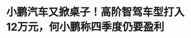 <!DOCTYPE html>
<html lang="zh-CN">

<head>
    
<title>小鹏汽车又掀桌子！高阶智驾车型打入12万元，何小鹏称四季度仍要盈利_腾讯新闻</title>
<meta name="keywords" content="小鹏汽车,何小鹏,小鹏,智能驾驶,辅助驾驶,mona">
<meta name="description" content="腾讯汽车《远光灯》特约作者｜林夏编辑｜杨布丁 在迟到274天上市后，小鹏MONA M03 Max版首次将高阶智能辅助驾驶打入12万元级市场。小鹏汽车董事长、CEO何小鹏称，小鹏MONA M03 Max是全球第一台在2万美元这个价格级别、拥有满血版高阶辅助驾驶能力的汽车，其智能辅助驾驶能力比肩行业50万级旗舰车型，将掀起一场技术革命和技...">
<meta name="author" content="腾讯网">
<meta name="copyright" content="Copyright 1998 - 2025 Tencent. All Rights Reserved">
<meta property="og:type" content="news" />

<meta property="og:title" content="小鹏汽车又掀桌子！高阶智驾车型打入12万元，何小鹏称四季度仍要盈利_腾讯新闻" />
<meta property="og:description" content="腾讯汽车《远光灯》特约作者｜林夏编辑｜杨布丁 在迟到274天上市后，小鹏MONA M03 Max版首次将高阶智能辅助驾驶打入12万元级市场。小鹏汽车董事长、CEO何小鹏称，小鹏MONA M03 Max是全球第一台在2万美元这个价格级别、拥有满血版高阶辅助驾驶能力的汽车，其智能辅助驾驶能力比肩行业50万级旗舰车型，将掀起一场技术革命和技..." />
<meta property="og:url" content="https://news.qq.com/rain/a/20250602A03EP400" />
<meta property="og:image" content="https://inews.gtimg.com/news_ls/OsI0Z-uFpqMwAUW9N0XvrJ6HBYWWRoW9WJObVQsJqsCSsAA_640330/0" />
<meta property="article:author" content="远光灯" />
<meta property="article:published_time" content="2025-06-02 11:21:29" />
<meta property="category" content="auto" />

<meta name="baidu-site-verification" content="jJeIJ5X7pP" />
    <meta charset="utf-8" />
<meta http-equiv="X-UA-Compatible" content="IE=Edge" />
<meta name="viewport" content="width=device-width, initial-scale=1, shrink-to-fit=no" />
<link rel="dns-prefetch" href="mat1.gtimg.com">
<link rel="dns-prefetch" href="i.news.qq.com">
<link rel="shortcut icon" href="https://mat1.gtimg.com/qqcdn/qqindex2021/favicon.ico">
<script nomodule="true" src="https://mat1.gtimg.com/qqcdn/qqindex2021/common-static/20240515201444/core3-37-1.min.js"></script>
<script>
  try {
    if (!window.IntersectionObserver) {
      var observerScript = document.createElement('script');
      observerScript.src = "https://mat1.gtimg.com/qqcdn/qqindex2021/common-static/20241024141058/intersection-observer-polyfill.js";
      document.head.appendChild(observerScript);
    }
  } catch (error) {}
</script>

<script>
  try {
    if (!Element.prototype.scrollTo) {
      var scrollScript = document.createElement('script');
      scrollScript.src = "https://mat1.gtimg.com/qqcdn/qqindex2021/common-static/20241025153001/scroll-behavior-polyfill.js";
      document.head.appendChild(scrollScript);
    }
  } catch (error) {}
</script>
<script>
  try {
    if ('scrollRestoration' in window.history) {
      window.history.scrollRestoration = 'manual';
    }
    window.isPcClient = Boolean(window.electron) && (
      window.navigator.userAgent.indexOf('pc-client') > 0 ||
      window.navigator.userAgent.indexOf('TencentNews') > 0
    );
  } catch {}
</script>
<script>
  try {
    if (window.isPcClient) {
      var bodyStyle = document.createElement('style');
      bodyStyle.innerText = 'body{ zoom: 0.95 }';
      document.head.appendChild(bodyStyle);
    }
  } catch {}
</script>
<script>
  window.DATA = {"url":"https://view.inews.qq.com/a/20250602A03EP400","article_id":"20250602A03EP400","article_type":"0","title":"小鹏汽车又掀桌子！高阶智驾车型打入12万元，何小鹏称四季度仍要盈利","desc":"腾讯汽车《远光灯》特约作者｜林夏编辑｜杨布丁 在迟到274天上市后，小鹏MONA M03 Max版首次将高阶智能辅助驾驶打入12万元级市场。小鹏汽车董事长、CEO何小鹏称，小鹏MONA M03 Max是全球第一台在2万美元这个价格级别、拥有满血版高阶辅助驾驶能力的汽车，其智能辅助驾驶能力比肩行业50万级旗舰车型，将掀起一场技术革命和技...","iNewsRecommendLevel":1,"abstract":"腾讯汽车《远光灯》特约作者｜林夏编辑｜杨布丁 在迟到274天上市后，小鹏MONA M03 Max版首次将高阶智能辅助驾驶打入12万元级市场。小鹏汽车董事长、CEO何小鹏称，小鹏MONA M03 Max是全球第一台在2万美元这个价格级别、拥有满血版高阶辅助驾驶能力的汽车，其智能辅助驾驶能力比肩行业50万级旗舰车型，将掀起一场技术革命和技...","catalog1":"auto","ad_channel_sign":"auto","introduction":"","media":"远光灯","media_id":"2606","pubtime":"2025-06-02 11:21:29","comment_id":"8416791968","political":0,"cmsId":"20250602A03EP400","cms_id":"20250602A03EP400","closeAllAd":0,"closeAllFavorite":false,"originContent":{"directory":{"ai_list":[{"desc":"小鹏MONA M03 Max版上市","link":"AIPOS_0"},{"desc":"小鹏汽车的技术革命","link":"AIPOS_1"},{"desc":"MONA M03 Max的市场表现","link":"AIPOS_2"},{"desc":"小鹏汽车的盈利挑战","link":"AIPOS_3"},{"desc":"小鹏汽车的未来规划","link":"AIPOS_4"}],"enable":1,"list":null},"key_points_show":["小鹏汽车推出MONA M03 Max版，将高阶智能辅助驾驶打入12万元级市场，售价分别为12.98万元和13.98万元。","何小鹏表示，MONA M03 Max是全球第一台在2万美元价格级别拥有满血版高阶辅助驾驶能力的汽车。","除此之外，MONA M03 Max版上市一小时大定12566台，其中Max版订单占比83%。","然而，低价策略对小鹏汽车的成本控制能力构成挑战，何小鹏表示今年四季度盈利目标未变。","何小鹏认为，智能驾驶是AI之一，不是全部，未来十年AI在汽车领域将迎来巨大变化。"],"text":"\u003cdiv class=\"rich_media_content\"\u003e\u003cp\u003e\u003cspan style=\"font-size: 18px\"\u003e\u003cstrong\u003e腾讯汽车《远光灯》特约作者｜林夏\u003c/strong\u003e\u003c/span\u003e\u003c/p\u003e\u003cp\u003e\u003cspan style=\"font-size: 18px\"\u003e\u003cstrong\u003e编辑｜杨布丁\u003c/strong\u003e\u003c/span\u003e\u003c/p\u003e\u003cp\u003e\u003cspan style=\"font-size: 18px\"\u003e\u003c!--AIPOS_0--\u003e在迟到274天上市后，\u003c!--SECURE_LINK_BEGIN_0--\u003e小鹏MONA M03\u003c!--SECURE_LINK_END_0--\u003e Max版首次将高阶智能辅助驾驶打入12万元级市场。\u003c/span\u003e\u003c/p\u003e\u003cp\u003e\u003cspan style=\"font-size: 18px\"\u003e\u003cstrong\u003e\u003c!--AIPOS_1--\u003e\u003c!--SECURE_LINK_BEGIN_1--\u003e小鹏汽车\u003c!--SECURE_LINK_END_1--\u003e董事长、CEO何小鹏称，小鹏MONA M03 Max是全球第一台在2万美元这个价格级别、拥有满血版高阶辅助驾驶能力的汽车，其智能辅助驾驶能力比肩行业50万级旗舰车型，将掀起一场技术革命和技术平权。\u003c/strong\u003e\u003c/span\u003e\u003c/p\u003e\u003cp\u003e\u003cspan style=\"font-size: 18px\"\u003eMONA M03 Max是同级唯一双Orin-X芯片车型，总算力升至508TOPS，这一算力水平是同级主流算力的4-6倍，新车提供502km 和600km 两个版本，售价分别为12.98万元和13.98万元。\u003c/span\u003e\u003c/p\u003e\u003cp style=\"margin-bottom: 6pt; margin-left: 0cm; margin-right: 0cm; margin-top: 6pt\" class=\"MsoNormal\"\u003e\u003cspan style=\"font-size: 18px\"\u003e\u003c!--IMG_0--\u003e\u003c/span\u003e\u003c/p\u003e\u003cp\u003e\u003cspan style=\"font-size: 18px\"\u003e这是小鹏旗下最“聪明”、最便宜的车型，它的到来对小鹏汽车有两层重要意义。一方面，小鹏汽车提前实现了\u003c!--SECURE_LINK_BEGIN_2--\u003e特斯拉\u003c!--SECURE_LINK_END_2--\u003e多年未能兑现的 “2万美元搭载FSD车型” 的目标，这将帮助小鹏重塑技术标杆地位；另一方面，MONA M03在上市九个月内累计销量超过12万辆，连续8个月稳居A级纯电轿车销量榜首，M03 Max有望能够进一步强化小鹏汽车在13-15万元核心价格带的竞争力。\u003c/span\u003e\u003c!--MID_AD_0--\u003e\u003c!--EOP_0--\u003e\u003c/p\u003e\u003c!--MID_ARTICLE_AD_0--\u003e\u003c!--PARAGRAPH_0--\u003e\u003cp\u003e\u003cspan style=\"font-size: 18px\"\u003e不过，MONA M03的畅销也引发外界担忧。在价格战与全行业利润承压背景下，作为聚焦多领域研发的 “AI科技公司”，\u003cstrong\u003e小鹏汽车要如何在高研发投入与低价格带之间实现盈利平衡？另外，主销车型集中在12万-15万区间，怎样突破价格天花板，实现品牌向上突围？\u003c/strong\u003e\u003c/span\u003e\u003c/p\u003e\u003cp style=\"margin-bottom: 6pt; margin-left: 0cm; margin-right: 0cm; margin-top: 6pt\" class=\"MsoNormal\"\u003e\u003c/p\u003e\u003cp\u003e\u003cspan style=\"font-size: 18px\"\u003e\u003cstrong\u003e“大改款、大降价”，\u003c!--SECURE_LINK_BEGIN_3--\u003e何小鹏\u003c!--SECURE_LINK_END_3--\u003e称四季度盈利目标不变\u003c/strong\u003e\u003c/span\u003e\u003c/p\u003e\u003cp style=\"margin-bottom: 6pt; margin-left: 0cm; margin-right: 0cm; margin-top: 6pt\" class=\"MsoNormal\"\u003e\u003c/p\u003e\u003cp\u003e\u003cspan style=\"font-size: 18px\"\u003e今年上半年，除了\u003c!--SECURE_LINK_BEGIN_4--\u003e小鹏X9\u003c!--SECURE_LINK_END_4--\u003e，小鹏汽车其他焕新车型基本都保持了\u003cstrong\u003e“大改款、大降价”\u003c/strong\u003e的入市策略。\u003c/span\u003e\u003c/p\u003e\u003cp\u003e\u003cspan style=\"font-size: 18px\"\u003e相比老款车型，3月上市的2025款\u003c!--SECURE_LINK_BEGIN_5--\u003e小鹏G9\u003c!--SECURE_LINK_END_5--\u003e价格下调幅度在1.5万-8.1万元左右，2025款\u003c!--SECURE_LINK_BEGIN_6--\u003e小鹏G6\u003c!--SECURE_LINK_END_6--\u003e价格下调幅度在2.3万-7.8万元左右，两款车型在智驾、三电方面大幅改进，何小鹏曾称“G6不是年度改款，而是全面换代”；2025款小鹏X9售价35.98万-41.98万元，与2024款保持一致，部分版本有所下调，但新车配置全面提升，整体来看用户能以相近价格获得更多产品价值。\u003c/span\u003e\u003c!--MID_AD_1--\u003e\u003c!--EOP_1--\u003e\u003c/p\u003e\u003c!--MID_ARTICLE_AD_1--\u003e\u003c!--PARAGRAPH_1--\u003e\u003cp\u003e\u003cspan style=\"font-size: 18px\"\u003e小鹏MONA M03 Max版上市价更是远超外界预期。新车预售价为15.58万元，上市起售价比预售价低2.6万元，而去年8月上市的M03基础款（非满血智驾版）售价为11.98万元起，如今叠加满血版高阶辅助智驾后，价格也仅提高1万元。\u003c/span\u003e\u003c/p\u003e\u003cp\u003e\u003cspan style=\"font-size: 18px\"\u003e过去，低价车型中高阶辅助智驾占比偏低，何小鹏认为MONA M03 Max将改写这一历史。\u003cstrong\u003e\u003c!--AIPOS_2--\u003e5月28日晚，MONA M03升级上市一小时大定12566台，超过去年上市同期，其中Max版订单占比83%。\u003c/strong\u003e何小鹏预测，Max版初期占比高，随后或小幅回落，但随着XNGP智驾系统从5.7迭代至6.0的更高版本，智能辅助能力提升将带动Max版占比再次攀升。\u003c/span\u003e\u003c!--MID_AD_2--\u003e\u003c!--EOP_2--\u003e\u003c/p\u003e\u003c!--MID_ARTICLE_AD_2--\u003e\u003c!--PARAGRAPH_2--\u003e\u003cp\u003e\u003cspan style=\"font-size: 18px\"\u003e\u003c!--AIPOS_3--\u003e低价策略直接考验的是企业成本控制能力，否则保证利润将成为一大挑战。不过在何小鹏眼里，\u003cstrong\u003eMONA不完全靠低价打市场，从整个产品谱系看，小鹏汽车在每个价位段都有相应产品布局，保证其盈利能力稳定提升，今年四季度盈利目标未变。\u003c/strong\u003e\u003c/span\u003e\u003c/p\u003e\u003cp\u003e\u003cspan style=\"font-size: 18px\"\u003e“四年前我们打赌，要把一个车做好，像MONA M03一个4.78米的车，又大、又漂亮、又安全且操控性很好，能把智驾做好、把价格做香、把利润做得不错。”何小鹏在5月28日MONA M03 Max上市发布会后表示，今天MONA实现这四大能力合一，取决于小鹏汽车过去十一年的自研积累，不仅在动力与整车领域，更在全域AI体系持续投入。\u003c/span\u003e\u003c!--MID_AD_3--\u003e\u003c!--EOP_3--\u003e\u003c/p\u003e\u003c!--MID_ARTICLE_AD_3--\u003e\u003c!--PARAGRAPH_3--\u003e\u003cp\u003e\u003cspan style=\"font-size: 18px\"\u003e从去年的MONA和P7+开始，小鹏汽车开始真正走出低谷。何小鹏在MONA M03 Max发布会后信心满满地称，在今年下半年到明年，小鹏汽车全域车型能力将提升，小鹏10万-50万的AI汽车很多能做到第一，部分进入前二、三，这些只是产品节奏问题。\u003c/span\u003e\u003c/p\u003e\u003cp\u003e\u003cspan style=\"font-size: 18px\"\u003e今年一季度，小鹏总收入为158.1亿元，同比增长141.5%，其中汽车销售收入为143.7亿元，同比增长159.2%，占总营收超9成。不过，一季度小鹏仍净亏损6.6亿元，同比收窄51.5%。\u003c/span\u003e\u003c/p\u003e\u003cp\u003e\u003cspan style=\"font-size: 18px\"\u003e\u003cstrong\u003e在何小鹏看来，相比短期数据，组织力、技术力、商业力和全球化能力等全域能力组合更重要。为达成四季度盈利目标，小鹏汽车正在全力扑新产品，同时加速体系改革。\u003c/strong\u003e\u003c/span\u003e\u003c/p\u003e\u003cp\u003e\u003cspan style=\"font-size: 18px\"\u003e\u003c!--AIPOS_4--\u003e何小鹏在财报会上透露，今年二季度公司将完成五款车型的年款升级或配置新增，三季度则会有两款全新重磅车型开启交付并逐步放量。同时，新车型将集中于更高价格带，具备更高毛利率，有望在下半年优化产品结构并改善盈利能力。\u003c/span\u003e\u003c/p\u003e\u003cp\u003e\u003cspan style=\"font-size: 18px\"\u003e据了解，小鹏汽车全新车型G7将于6月亮相，定位25万元级SUV市场；三季度将推出30万元级运动轿跑全新一代P7，四季度鲲鹏超级电动车型逐步实现量产。\u003c/span\u003e\u003c/p\u003e\u003cp\u003e\u003cspan style=\"font-size: 18px\"\u003e“小公司是先做减法，就赌最重要的一两条路。” 何小鹏在MONA M03 Max版上市当日表示，足够利润是保障研发和技术壁垒的基础，小鹏作为AI科技公司，今年研发（含\u003c!--SECURE_LINK_BEGIN_7--\u003e飞行汽车\u003c!--SECURE_LINK_END_7--\u003e）投入近100亿元，同时做到了毛利提升、亏损下降，这也表明小鹏的研发非常高效。\u003c/span\u003e\u003c/p\u003e\u003cp style=\"margin-bottom: 6pt; margin-left: 0cm; margin-right: 0cm; margin-top: 6pt\" class=\"MsoNormal\"\u003e\u003c/p\u003e\u003cp\u003e\u003cspan style=\"font-size: 18px\"\u003e\u003cstrong\u003e跳出智驾，小鹏汽车要讲一个更宏大的AI故事\u003c/strong\u003e\u003c/span\u003e\u003c/p\u003e\u003cp style=\"margin-bottom: 6pt; margin-left: 0cm; margin-right: 0cm; margin-top: 6pt\" class=\"MsoNormal\"\u003e\u003c/p\u003e\u003cp\u003e\u003cspan style=\"font-size: 18px\"\u003eMONA M03 Max版的高阶辅助驾驶能力被称为“满血版”，即该车拥有小鹏当前最高智驾能力，可以做到“无需记忆、不限路线、不限区域”，同时首次推出人机共驾模式。\u003c/span\u003e\u003c/p\u003e\u003cp\u003e\u003cspan style=\"font-size: 18px\"\u003e何小鹏认为，高阶智能驾驶不仅扩张到全域产品，还做到两万美元（车型）以内，说明高等辅助驾驶可以实现科技平权，这是一个历史性的时刻。\u003c/span\u003e\u003c/p\u003e\u003cp\u003e\u003cspan style=\"font-size: 18px\"\u003e不过，随着MONA M03 Max版高阶辅助驾驶能力与售价更高的G9、X9持平，小鹏汽车不同价位车型在智能驾驶能力上的梯度感将被打破，其原本依赖智驾配置形成的产品分层逻辑也将面临挑战。\u003c/span\u003e\u003c/p\u003e\u003cp\u003e\u003cspan style=\"font-size: 18px\"\u003e何小鹏从更终局的思维上回应了上述问题。\u003cstrong\u003e他认为，智能驾驶是AI之一，不是全部，今天AI对汽车的改变正从自动辅助驾驶等领域向更深刻的方向延伸，过去十年软件在汽车中的占比从百分之几提升至约20%，未来十年含AI的软件占比可能从10%-20%提升至 50%，使汽车硬件和软件+AI各占一半。\u003c/strong\u003e\u003c/span\u003e\u003c/p\u003e\u003cp style=\"margin-bottom: 6pt; margin-left: 0cm; margin-right: 0cm; margin-top: 6pt\" class=\"MsoNormal\"\u003e\u003cspan style=\"font-size: 18px\"\u003e自研芯片是小鹏汽车面向未来十年转型的关键。何小鹏称，小鹏自研芯片将逐步在不同车型上分节奏搭载，外界会看到一些全新的思考逻辑。\u003c/span\u003e\u003c/p\u003e\u003cp\u003e\u003cspan style=\"font-size: 18px\"\u003e“未来的时间里面小鹏有自有芯片，也会大量地采购我们合作伙伴的芯片，不同车型配置可能选择性搭载自有芯片。”\u003cstrong\u003e在软硬件匹配逻辑上，何小鹏进一步解释称，小鹏汽车认为相同硬件应匹配接近的软件能力（如单Orin与双Orin硬件相同的车型，无论价格高低，软件能力应接近），硬件不同则软件或AI性能功能随之差异，下一代车型将在软硬件配置上带来更多新变化。\u003c/strong\u003e\u003c/span\u003e\u003c!--MID_AD_4--\u003e\u003c!--EOP_4--\u003e\u003c/p\u003e\u003c!--MID_ARTICLE_AD_4--\u003e\u003c!--PARAGRAPH_4--\u003e\u003cp\u003e\u003cspan style=\"font-size: 18px\"\u003eAI和汽车深度结合后，汽车商业模式也会同步迭代。何小鹏认为，届时用户为不同的 AI 功能付费，就像今天用户为空悬、续航买单一样，而当前尚未达到这一指数级增长的临界点。\u003c/span\u003e\u003c/p\u003e\u003cp\u003e\u003cspan style=\"font-size: 18px\"\u003e基于上述逻辑，何小鹏更加坚定地表示，\u003cstrong\u003eMONA不会独立运营。\u003c/strong\u003e\u003c/span\u003e\u003c/p\u003e\u003cp\u003e\u003cspan style=\"font-size: 18px\"\u003e“最近汽车行里很多车企做内部品牌整合和内部软件平台拉齐，我觉得都是对的。”何小鹏表示，小鹏一直都只有一个品牌，MONA只是区分这个级别的一个系列，“硬件决定汽车的时候我觉得多品牌是需要的，但从过去软件定义汽车的十年到AI定义汽车的下一个十年，一定要做这样变化，未来我们肯定还会坚定继续向前”。\u003c/span\u003e\u003c/p\u003e\u003cp\u003e\u003cspan style=\"font-size: 18px\"\u003e何小鹏认为，过去十年智能汽车核心在于“软件定义汽车”，与软件、服务、商业等运营强相关，而近两年他在内部提出从软件转向AI。而AI是软件的进阶，传统软件靠人工总结有限规则，AI则通过模型从海量长尾数据中压缩共性实现“涌现”，仅需人工处理少数下限规则。\u003c/span\u003e\u003c/p\u003e\u003cp\u003e\u003cspan style=\"font-size: 18px\"\u003e“未来十年甚至数十年，AI将以非线性、指数级速度重新定义汽车。”何小鹏预判，今年底至后年，AI在汽车领域迎来巨大变化，需提前投入布局以避免落后于技术爆发期，小鹏正在加速转型，并取得了一点点成绩。\u003c/span\u003e\u003c/p\u003e\u003cp\u003e\u003cspan style=\"font-size: 18px\"\u003e谈及眼前的价格战，何小鹏认为这些只是“开胃菜”，现在不应卷价格，应该卷科技，还要走向全球市场。\u003c/span\u003e\u003c/p\u003e\u003cp\u003e\u003cspan style=\"font-size: 18px\"\u003e在一季度财报会上，何小鹏称，AI+汽车、人形机器人与汽车产业深度的融合以及海外市场，将成为小鹏汽车的三条增长曲线。\u003c/span\u003e\u003c/p\u003e\u003cp\u003e\u003cspan style=\"font-size: 18px\"\u003e\u003cstrong\u003e小鹏汽车正试图用AI重塑各细分市场车型和竞争逻辑，未来几年内，何小鹏需向市场证明，从低价市场积累的用户规模，不仅能有效带动更高价车型销量，同时也能将销量转化为公司AI护城河。\u003c/strong\u003e\u003c/span\u003e\u003c/p\u003e\u003cdiv data-exeditor-arbitrary-box=\"wrap\"\u003e\u003cp\u003e\u003c/p\u003e\u003c/div\u003e\u003cdiv powered-by=\"qqnews_ex-editor\"\u003e\u003c/div\u003e\u003cstyle\u003e.rich_media_content{--news-tabel-th-night-color: #444444;--news-font-day-color: #333;--news-font-night-color: #d9d9d9;--news-bottom-distance: 22px}.rich_media_content p:not([data-exeditor-arbitrary-box=image-box]){letter-spacing:.5px;line-height:30px;margin-bottom:var(--news-bottom-distance);word-wrap:break-word}.rich_media_content{color:var(--news-font-day-color);font-size:18px}@media(prefers-color-scheme:dark){body:not([data-weui-theme=light]):not([dark-mode-disable=true]) .rich_media_content p:not([data-exeditor-arbitrary-box=image-box]){letter-spacing:.5px;line-height:30px;margin-bottom:var(--news-bottom-distance);word-wrap:break-word}body:not([data-weui-theme=light]):not([dark-mode-disable=true]) .rich_media_content{color:var(--news-font-night-color)}}.data_color_scheme_dark .rich_media_content p:not([data-exeditor-arbitrary-box=image-box]){letter-spacing:.5px;line-height:30px;margin-bottom:var(--news-bottom-distance);word-wrap:break-word}.data_color_scheme_dark .rich_media_content{color:var(--news-font-night-color)}.data_color_scheme_dark .rich_media_content{font-size:18px}.rich_media_content p[data-exeditor-arbitrary-box=image-box]{margin-bottom:11px}.rich_media_content\u003ediv:not(.qnt-video),.rich_media_content\u003esection{margin-bottom:var(--news-bottom-distance)}.rich_media_content hr{margin-bottom:var(--news-bottom-distance)}.rich_media_content .link_list{margin:0;margin-top:20px;min-height:0!important}.rich_media_content blockquote{background:#f9f9f9;border-left:6px solid #ccc;margin:1.5em 10px;padding:.5em 10px}.rich_media_content blockquote p{margin-bottom:0!important}.data_color_scheme_dark .rich_media_content blockquote{background:#323232}@media(prefers-color-scheme:dark){body:not([data-weui-theme=light]):not([dark-mode-disable=true]) .rich_media_content blockquote{background:#323232}}.rich_media_content ol[data-ex-list]{--ol-start: 1;--ol-list-style-type: decimal;list-style-type:none;counter-reset:olCounter calc(var(--ol-start,1) - 1);position:relative}.rich_media_content ol[data-ex-list]\u003eli\u003e:first-child::before{content:counter(olCounter,var(--ol-list-style-type)) '. ';counter-increment:olCounter;font-variant-numeric:tabular-nums;display:inline-block}.rich_media_content ul[data-ex-list]{--ul-list-style-type: circle;list-style-type:none;position:relative}.rich_media_content ul[data-ex-list].nonUnicode-list-style-type\u003eli\u003e:first-child::before{content:var(--ul-list-style-type) ' ';font-variant-numeric:tabular-nums;display:inline-block;transform:scale(0.5)}.rich_media_content ul[data-ex-list].unicode-list-style-type\u003eli\u003e:first-child::before{content:var(--ul-list-style-type) ' ';font-variant-numeric:tabular-nums;display:inline-block;transform:scale(0.8)}.rich_media_content ol:not([data-ex-list]){padding-left:revert}.rich_media_content ul:not([data-ex-list]){padding-left:revert}.rich_media_content table{display:table;border-collapse:collapse;margin-bottom:var(--news-bottom-distance)}.rich_media_content table th,.rich_media_content table td{word-wrap:break-word;border:1px solid #ddd;white-space:nowrap;padding:2px 5px}.rich_media_content table th{font-weight:700;background-color:#f0f0f0;text-align:left}.rich_media_content table p{margin-bottom:0!important}.data_color_scheme_dark .rich_media_content table th{background:var(--news-tabel-th-night-color)}@media(prefers-color-scheme:dark){body:not([data-weui-theme=light]):not([dark-mode-disable=true]) .rich_media_content table th{background:var(--news-tabel-th-night-color)}}.rich_media_content .qqnews_image_desc,.rich_media_content p[type=om-image-desc]{line-height:20px!important;text-align:center!important;font-size:14px!important;color:#666!important}.rich_media_content div[data-exeditor-arbitrary-box=wrap]:not([data-exeditor-arbitrary-box-special-style]){max-width:100%}.rich_media_content .qqnews-content{--wmfont: 0;--wmcolor: transparent;font-size:var(--wmfont);color:var(--wmcolor);line-height:var(--wmfont)!important;margin-bottom:var(--wmfont)!important}.rich_media_content .qqnews_sign_emphasis{background:#f7f7f7}.rich_media_content .qqnews_sign_emphasis ol{word-wrap:break-word;border:none;color:#5c5c5c;line-height:28px;list-style:none;margin:14px 0 6px;padding:16px 15px 4px}.rich_media_content .qqnews_sign_emphasis p{margin-bottom:12px!important}.rich_media_content .qqnews_sign_emphasis ol\u003eli\u003ep{padding-left:30px}.rich_media_content .qqnews_sign_emphasis ol\u003eli{list-style:none}.rich_media_content .qqnews_sign_emphasis ol\u003eli\u003ep:first-child::before{margin-left:-30px;content:counter(olCounter,decimal) ''!important;counter-increment:olCounter!important;font-variant-numeric:tabular-nums!important;background:#37f;border-radius:2px;color:#fff;font-size:15px;font-style:normal;text-align:center;line-height:18px;width:18px;height:18px;margin-right:12px;position:relative;top:-1px}.data_color_scheme_dark .rich_media_content .qqnews_sign_emphasis{background:#262626}.data_color_scheme_dark .rich_media_content .qqnews_sign_emphasis ol\u003eli\u003ep{color:#a9a9a9}@media(prefers-color-scheme:dark){body:not([data-weui-theme=light]):not([dark-mode-disable=true]) .rich_media_content .qqnews_sign_emphasis{background:#262626}body:not([data-weui-theme=light]):not([dark-mode-disable=true]) .rich_media_content .qqnews_sign_emphasis ol\u003eli\u003ep{color:#a9a9a9}}.rich_media_content h1,.rich_media_content h2,.rich_media_content h3,.rich_media_content h4,.rich_media_content h5,.rich_media_content h6{margin-bottom:var(--news-bottom-distance);font-weight:700}.rich_media_content h1{font-size:20px}.rich_media_content h2,.rich_media_content h3{font-size:19px}.rich_media_content h4,.rich_media_content h5,.rich_media_content h6{font-size:18px}.rich_media_content li:empty{display:none}.rich_media_content ul,.rich_media_content ol{margin-bottom:var(--news-bottom-distance)}.rich_media_content div\u003ep:only-child{margin-bottom:0!important}.rich_media_content .cms-cke-widget-title-wrap p{margin-bottom:0!important}\u003c/style\u003e\u003c/div\u003e","version":"v2"},"originAttribute":{"IMG_0":{"bigOrigUrl":"https://inews.gtimg.com/om_bt/O4Tb5GqxQ0ayQrYIsWiFIYQI3P7zooRLPitP7t6HbH9N0AA/0","compressUrl":"https://inews.gtimg.com/om_bt/O4Tb5GqxQ0ayQrYIsWiFIYQI3P7zooRLPitP7t6HbH9N0AA/641","desc":"","fullPic":"1","height":482,"imgurl0":"https://inews.gtimg.com/om_bt/O4Tb5GqxQ0ayQrYIsWiFIYQI3P7zooRLPitP7t6HbH9N0AA/0","imgurl1000":"https://inews.gtimg.com/om_bt/O4Tb5GqxQ0ayQrYIsWiFIYQI3P7zooRLPitP7t6HbH9N0AA/1000","islong":0,"origUrl":"https://inews.gtimg.com/om_bt/O4Tb5GqxQ0ayQrYIsWiFIYQI3P7zooRLPitP7t6HbH9N0AA/641","size":682,"style":"display: inline-block; max-width: 100%; width: 641px","thumb":"https://inews.gtimg.com/om_bt/O4Tb5GqxQ0ayQrYIsWiFIYQI3P7zooRLPitP7t6HbH9N0AA_181x181s/0","url":"https://inews.gtimg.com/om_bt/O4Tb5GqxQ0ayQrYIsWiFIYQI3P7zooRLPitP7t6HbH9N0AA/641","width":641},"SECURE_LINK_BEGIN_0":{"cms_orig_info":{"desc":"小鹏MONA M03","trust_level":1,"type":"huaci_car","url":"https://auto.qq.com/h5/series.html/#/?serial_id=10903\u0026source=article_underline_word"},"desc":"小鹏MONA M03","trust_level":1,"type":"huaci_car","url":"https://auto.qq.com/h5/series.html/#/?serial_id=10903\u0026source=article_underline_word"},"SECURE_LINK_BEGIN_1":{"cms_orig_info":{"desc":"小鹏汽车","trust_level":1,"type":"","url":"https://auto.qq.com/h5/select.html/?qnShowType=1#/vehicle?brand_id=297\u0026source=article_underline_word"},"desc":"小鹏汽车","trust_level":1,"type":"","url":"https://auto.qq.com/h5/select.html/?qnShowType=1#/vehicle?brand_id=297\u0026source=article_underline_word"},"SECURE_LINK_BEGIN_2":{"cms_orig_info":{"desc":"特斯拉","trust_level":1,"type":"huaci_car","url":"https://auto.qq.com/h5/select.html/?qnShowType=1#/vehicle?brand_id=189\u0026source=article_underline_word"},"desc":"特斯拉","trust_level":1,"type":"huaci_car","url":"https://auto.qq.com/h5/select.html/?qnShowType=1#/vehicle?brand_id=189\u0026source=article_underline_word"},"SECURE_LINK_BEGIN_4":{"cms_orig_info":{"desc":"小鹏X9","trust_level":1,"type":"huaci_car","url":"https://auto.qq.com/h5/series.html/#/?serial_id=9949\u0026source=article_underline_word"},"desc":"小鹏X9","trust_level":1,"type":"huaci_car","url":"https://auto.qq.com/h5/series.html/#/?serial_id=9949\u0026source=article_underline_word"},"SECURE_LINK_BEGIN_5":{"cms_orig_info":{"desc":"小鹏G9","trust_level":1,"type":"huaci_car","url":"https://auto.qq.com/h5/series.html/#/?serial_id=8040\u0026source=article_underline_word"},"desc":"小鹏G9","trust_level":1,"type":"huaci_car","url":"https://auto.qq.com/h5/series.html/#/?serial_id=8040\u0026source=article_underline_word"},"SECURE_LINK_BEGIN_6":{"cms_orig_info":{"desc":"小鹏G6","trust_level":1,"type":"huaci_car","url":"https://auto.qq.com/h5/series.html/#/?serial_id=10151\u0026source=article_underline_word"},"desc":"小鹏G6","trust_level":1,"type":"huaci_car","url":"https://auto.qq.com/h5/series.html/#/?serial_id=10151\u0026source=article_underline_word"},"SECURE_LINK_END_0":{"trust_level":1},"SECURE_LINK_END_1":{"trust_level":1},"SECURE_LINK_END_2":{"trust_level":1},"SECURE_LINK_END_4":{"trust_level":1},"SECURE_LINK_END_5":{"trust_level":1},"SECURE_LINK_END_6":{"trust_level":1}},"selfDeclare":{},"userAddress":"北京","card":{"chlid":"2606","chlname":"远光灯","desc":"《远光灯》是腾讯汽车原创深度内容栏目，聚焦行业重大事件的深度解读。","icon":"https://inews.gtimg.com/news_ls/O99-mACeeX4TqWa6JBHl08UcT3whwLrWlFiCt1EUbd1JQAA_200200/0","msgEntry":1,"uin":"ec2e14c4a23c4af7eb","update_frequency":"0","vip_desc":"腾讯汽车《远光灯》栏目官方账号","vip_icon_night":"http://inews.gtimg.com/newsapp_ls/0/14876052067/0","vip_place":"left","vip_type":"30012","vip_icon":"http://inews.gtimg.com/newsapp_ls/0/14876051701/0","vip_type_new":"30012","suid":"8QMc13pa6IcbsTjb","liveInfo":{},"cpLevel":1},"interationCount":{"like":1,"collect":0,"share":0},"payment_info":{},"article_is_pay":false,"payment_column_info_v1":{"is_column_pay":false,"read_count_all":0},"tag_info_item":null,"contentWordsNum":2935,"extraProperty":{"FeedbackDetailDisableInsert":0,"zanSkinType":""},"relateWelfare":{},"aiSwitch":true,"isOversize":false,"videoArr":[]};
</script>
<script>
  window.channelInfo = {"channelConfig":{"channelNav":[{"_auto_id":"1","active_alien_img":"","alien_img":"","channel_id":"news_news_home","is_local":"0","link":"https://www.qq.com","name_cn":"首页","name_en":"home"},{"_auto_id":"2","active_alien_img":"","alien_img":"","channel_id":"news_news_top","is_local":"0","link":"","name_cn":"要闻","name_en":"news"},{"_auto_id":"4","active_alien_img":"","alien_img":"","channel_id":"news_news_bj","is_local":"1","link":"","name_cn":"北京","name_en":"bj"},{"_auto_id":"5","active_alien_img":"","alien_img":"","channel_id":"news_news_finance","is_local":"0","link":"","name_cn":"财经","name_en":"finance"},{"_auto_id":"6","active_alien_img":"","alien_img":"","channel_id":"news_news_tech","is_local":"0","link":"","name_cn":"科技","name_en":"tech"},{"_auto_id":"7","active_alien_img":"","alien_img":"","channel_id":"tv","is_local":"0","link":"https://v.qq.com/channel/tv/?ptag=qqnews","name_cn":"电视剧","name_en":"tv"},{"_auto_id":"8","active_alien_img":"","alien_img":"","channel_id":"news_news_qa","is_local":"0","link":"","name_cn":"热问","name_en":"qa"},{"_auto_id":"9","active_alien_img":"","alien_img":"","channel_id":"news_news_ent","is_local":"0","link":"","name_cn":"娱乐","name_en":"ent"},{"_auto_id":"10","active_alien_img":"","alien_img":"","channel_id":"variety","is_local":"0","link":"https://v.qq.com/channel/variety/?ptag=qqnews","name_cn":"综艺","name_en":"variety"},{"_auto_id":"11","active_alien_img":"","alien_img":"","channel_id":"news_news_sports","is_local":"0","link":"","name_cn":"体育","name_en":"sports"},{"_auto_id":"13","active_alien_img":"","alien_img":"","channel_id":"news_news_nba","is_local":"0","link":"","name_cn":"NBA","name_en":"nba"},{"_auto_id":"14","active_alien_img":"","alien_img":"","channel_id":"news_news_world","is_local":"0","link":"","name_cn":"国际","name_en":"world"},{"_auto_id":"15","active_alien_img":"","alien_img":"","channel_id":"news_news_mil","is_local":"0","link":"","name_cn":"军事","name_en":"milite"},{"_auto_id":"16","active_alien_img":"","alien_img":"","channel_id":"news_news_auto","is_local":"0","link":"","name_cn":"汽车","name_en":"auto"},{"_auto_id":"17","active_alien_img":"","alien_img":"","channel_id":"news_news_house","is_local":"0","link":"","name_cn":"房产","name_en":"house"},{"_auto_id":"18","active_alien_img":"","alien_img":"","channel_id":"news_news_edu","is_local":"0","link":"","name_cn":"教育","name_en":"edu"},{"_auto_id":"19","active_alien_img":"","alien_img":"","channel_id":"news_news_antip","is_local":"0","link":"","name_cn":"健康","name_en":"health"},{"_auto_id":"20","active_alien_img":"","alien_img":"","channel_id":"news_news_video","is_local":"0","link":"","name_cn":"视频","name_en":"video"},{"_auto_id":"21","active_alien_img":"","alien_img":"","channel_id":"news_news_game","is_local":"0","link":"","name_cn":"游戏","name_en":"games"},{"_auto_id":"22","active_alien_img":"","alien_img":"","channel_id":"news_news_nchupin","is_local":"0","link":"","name_cn":"眼界","name_en":"chupin"},{"_auto_id":"24","active_alien_img":"","alien_img":"","channel_id":"news_news_football","is_local":"0","link":"","name_cn":"足球","name_en":"football"},{"_auto_id":"25","active_alien_img":"","alien_img":"","channel_id":"news_news_kepu","is_local":"0","link":"","name_cn":"科学","name_en":"kepu"},{"_auto_id":"26","active_alien_img":"","alien_img":"","channel_id":"news_news_digi","is_local":"0","link":"","name_cn":"数码","name_en":"digi"},{"_auto_id":"28","active_alien_img":"","alien_img":"","channel_id":"ymzx","is_local":"0","link":"https://gamer.qq.com/v2/cloudgame/game/96897?ichannel=txxwpc0Ftxxwpc1","name_cn":"元梦之星","name_en":"news_news_ymzx"},{"_auto_id":"31","active_alien_img":"","alien_img":"","channel_id":"movie","is_local":"0","link":"https://v.qq.com/channel/movie/?ptag=qqnews","name_cn":"电影","name_en":"movie"},{"_auto_id":"32","active_alien_img":"","alien_img":"","channel_id":"news_news_esport","is_local":"0","link":"","name_cn":"电竞","name_en":"esport"},{"_auto_id":"34","active_alien_img":"","alien_img":"","channel_id":"news_news_history","is_local":"0","link":"","name_cn":"历史","name_en":"history"},{"_auto_id":"35","active_alien_img":"","alien_img":"","channel_id":"news_news_baby","is_local":"0","link":"","name_cn":"育儿","name_en":"baby"},{"_auto_id":"36","active_alien_img":"","alien_img":"","channel_id":"hbjy","is_local":"0","link":"https://gp.qq.com/act/a20250421mnqlx/news.shtml","name_cn":"和平精英","name_en":"news_news_hbjy"},{"_auto_id":"37","active_alien_img":"","alien_img":"","channel_id":"cloud_gamer","is_local":"0","link":"https://gamer.qq.com/?ichannel=txxwpc0Ftxxwpc1","name_cn":"云游戏","name_en":"cloud_gamer"},{"_auto_id":"38","active_alien_img":"","alien_img":"","channel_id":"news_news_lic","is_local":"0","link":"","name_cn":"理财","name_en":"finance_licai"},{"_auto_id":"39","active_alien_img":"","alien_img":"","channel_id":"news_news_istock","is_local":"0","link":"","name_cn":"股票","name_en":"finance_stock"},{"_auto_id":"40","active_alien_img":"","alien_img":"","channel_id":"ren_min_shi_pin","is_local":"0","link":"https://news.qq.com/omn/author/8QMd3Hld74cbujbY?tab=om_video","name_cn":"人民视频","name_en":"ren_min_shi_pin"},{"_auto_id":"41","active_alien_img":"","alien_img":"","channel_id":"news_news_weather","is_local":"0","link":"https://tianqi.qq.com/index.htm","name_cn":"天气","name_en":"weather"}]}};
</script>
<script>
  window.articleConfig = {"rightConfig":[{"_auto_id":"1","category_key":"default","modules":"{\"moduleList\":[{\"title\":\"作者其他文章\",\"id\":\"user_article\"},{\"title\":\"精选视频\",\"id\":\"video_album\",\"videoType\":\"tag\",\"videoId\":\"aUepxrtchGM=\",\"isSticky\":0},{\"title\":\"下载条\",\"id\":\"download_banner\",\"isSticky\":1},{\"title\":\"热点榜\",\"id\":\"hot_rank_list\",\"isSticky\":1},{\"title\":\"广告推广\",\"id\":\"ssp_ad_module\",\"category\":\"ad_ssp\",\"loid\":\"109\",\"isSticky\":1},{\"title\":\"广告推广位\",\"id\":\"c2s_ad_module\",\"category\":\"right_c2s\",\"path\":\"QQcom_all_Rectangle-1|QQcom_all_Rectangle-2|QQcom_all_Rectangle-3\",\"isSticky\":1}]}"},{"_auto_id":"2","category_key":"ent","modules":"{\"moduleList\":[{\"title\":\"作者其他文章\",\"id\":\"user_article\"},{\"title\":\"精选视频\",\"id\":\"video_album\",\"videoType\":\"tag\",\"videoId\":\"aUepxrtchGM=\"},{\"title\":\"下载条\",\"id\":\"download_banner\",\"isSticky\":1},{\"title\":\"热点榜\",\"id\":\"hot_rank_list\",\"isSticky\":1},{\"title\":\"广告推广\",\"id\":\"ssp_ad_module\",\"category\":\"ad_ssp\",\"loid\":\"109\",\"isSticky\":1},{\"title\":\"广告推广\",\"id\":\"ssp_ad_module\",\"category\":\"ad_ssp\",\"loid\":\"117\",\"isSticky\":1}]}"},{"_auto_id":"3","category_key":"game","modules":"{\"moduleList\":[{\"title\":\"作者其他文章\",\"id\":\"user_article\"},{\"title\":\"精选视频\",\"id\":\"video_album\",\"videoType\":\"tag\",\"videoId\":\"aUepxrtchGM=\"},{\"title\":\"热门游戏\",\"id\":\"recommend_game\",\"isSticky\":0},{\"title\":\"下载条\",\"id\":\"download_banner\",\"isSticky\":1},{\"title\":\"热点榜\",\"id\":\"hot_rank_list\",\"isSticky\":1},{\"title\":\"广告推广\",\"id\":\"ssp_ad_module\",\"category\":\"ad_ssp\",\"loid\":\"109\",\"isSticky\":1},{\"title\":\"广告推广位\",\"id\":\"c2s_ad_module\",\"category\":\"right_c2s\",\"path\":\"QQcom_all_Rectangle-1|QQcom_all_Rectangle-2|QQcom_all_Rectangle-3\",\"isSticky\":1}]}"},{"_auto_id":"4","category_key":"tech","modules":"{\"moduleList\":[{\"title\":\"作者其他文章\",\"id\":\"user_article\"},{\"title\":\"精选视频\",\"id\":\"video_album\",\"videoType\":\"tag\",\"videoId\":\"aUepxrtchGM=\"},{\"title\":\"下载条\",\"id\":\"download_banner\",\"isSticky\":1},{\"title\":\"热点榜\",\"id\":\"hot_rank_list\",\"isSticky\":1},{\"title\":\"广告推广\",\"id\":\"ssp_ad_module\",\"category\":\"ad_ssp\",\"loid\":\"109\",\"isSticky\":1},{\"title\":\"广告推广位\",\"id\":\"c2s_ad_module\",\"category\":\"right_c2s\",\"path\":\"QQcom_all_Rectangle-1|QQcom_all_Rectangle-2|QQcom_all_Rectangle-3\",\"isSticky\":1}]}"},{"_auto_id":"5","category_key":"finance","modules":"{\"moduleList\":[{\"title\":\"作者其他文章\",\"id\":\"user_article\"},{\"title\":\"精选视频\",\"id\":\"video_album\",\"videoType\":\"tag\",\"videoId\":\"aUepxrtchGM=\"},{\"title\":\"下载条\",\"id\":\"download_banner\",\"isSticky\":1},{\"title\":\"热点榜\",\"id\":\"hot_rank_list\",\"isSticky\":1},{\"title\":\"广告推广\",\"id\":\"ssp_ad_module\",\"category\":\"ad_ssp\",\"loid\":\"109\",\"isSticky\":1},{\"title\":\"广告推广位\",\"id\":\"c2s_ad_module\",\"category\":\"right_c2s\",\"path\":\"QQcom_all_Rectangle-1|QQcom_all_Rectangle-2|QQcom_all_Rectangle-3\",\"isSticky\":1}]}"},{"_auto_id":"6","category_key":"news","modules":"{\"moduleList\":[{\"title\":\"作者其他文章\",\"id\":\"user_article\"},{\"title\":\"精选视频\",\"id\":\"video_album\",\"videoType\":\"tag\",\"videoId\":\"aUepxrtchGM=\"},{\"title\":\"下载条\",\"id\":\"download_banner\",\"isSticky\":1},{\"title\":\"热点榜\",\"id\":\"hot_rank_list\",\"isSticky\":1},{\"title\":\"广告推广\",\"id\":\"ssp_ad_module\",\"category\":\"ad_ssp\",\"loid\":\"109\",\"isSticky\":1},{\"title\":\"广告推广位\",\"id\":\"c2s_ad_module\",\"category\":\"right_c2s\",\"path\":\"QQcom_all_Rectangle-1|QQcom_all_Rectangle-2|QQcom_all_Rectangle-3\",\"isSticky\":1}]}"},{"_auto_id":"7","category_key":"fashion","modules":"{\"moduleList\":[{\"title\":\"作者其他文章\",\"id\":\"user_article\"},{\"title\":\"精选视频\",\"id\":\"video_album\",\"videoType\":\"tag\",\"videoId\":\"aUepxrtchGM=\"},{\"title\":\"下载条\",\"id\":\"download_banner\",\"isSticky\":1},{\"title\":\"热点榜\",\"id\":\"hot_rank_list\",\"isSticky\":1},{\"title\":\"广告推广\",\"id\":\"ssp_ad_module\",\"category\":\"ad_ssp\",\"loid\":\"109\",\"isSticky\":1},{\"title\":\"广告推广位\",\"id\":\"c2s_ad_module\",\"category\":\"right_c2s\",\"path\":\"QQcom_all_Rectangle-1|QQcom_all_Rectangle-2|QQcom_all_Rectangle-3\",\"isSticky\":1}]}"},{"_auto_id":"8","category_key":"sports","modules":"{\"moduleList\":[{\"title\":\"作者其他文章\",\"id\":\"user_article\"},{\"title\":\"精选视频\",\"id\":\"video_album\",\"videoType\":\"tag\",\"videoId\":\"aUepxrtchGM=\"},{\"title\":\"下载条\",\"id\":\"download_banner\",\"isSticky\":1},{\"title\":\"热点榜\",\"id\":\"hot_rank_list\",\"isSticky\":1},{\"title\":\"广告推广\",\"id\":\"ssp_ad_module\",\"category\":\"ad_ssp\",\"loid\":\"109\",\"isSticky\":1},{\"title\":\"广告推广位\",\"id\":\"c2s_ad_module\",\"category\":\"right_c2s\",\"path\":\"QQcom_all_Rectangle-1|QQcom_all_Rectangle-2|QQcom_all_Rectangle-3\",\"isSticky\":1}]}"},{"_auto_id":"9","category_key":"health","modules":"{\"moduleList\":[{\"title\":\"作者其他文章\",\"id\":\"user_article\"},{\"title\":\"精选视频\",\"id\":\"video_album\",\"videoType\":\"tag\",\"videoId\":\"aUepxrtchGM=\"},{\"title\":\"下载条\",\"id\":\"download_banner\",\"isSticky\":1},{\"title\":\"热点榜\",\"id\":\"hot_rank_list\",\"isSticky\":1},{\"title\":\"广告推广\",\"id\":\"ssp_ad_module\",\"category\":\"ad_ssp\",\"loid\":\"109\",\"isSticky\":1},{\"title\":\"广告推广位\",\"id\":\"c2s_ad_module\",\"category\":\"right_c2s\",\"path\":\"QQcom_all_Rectangle-1|QQcom_all_Rectangle-2|QQcom_all_Rectangle-3\",\"isSticky\":1}]}"},{"_auto_id":"10","category_key":"nba","modules":"{\"moduleList\":[{\"title\":\"作者其他文章\",\"id\":\"user_article\"},{\"title\":\"精选视频\",\"id\":\"video_album\",\"videoType\":\"tag\",\"videoId\":\"aUepxrtchGM=\"},{\"title\":\"下载条\",\"id\":\"download_banner\",\"isSticky\":1},{\"title\":\"热点榜\",\"id\":\"hot_rank_list\",\"isSticky\":1},{\"title\":\"广告推广\",\"id\":\"ssp_ad_module\",\"category\":\"ad_ssp\",\"loid\":\"109\",\"isSticky\":1},{\"title\":\"广告推广位\",\"id\":\"c2s_ad_module\",\"category\":\"right_c2s\",\"path\":\"QQcom_all_Rectangle-1|QQcom_all_Rectangle-2|QQcom_all_Rectangle-3\",\"isSticky\":1}]}"},{"_auto_id":"11","category_key":"edu","modules":"{\"moduleList\":[{\"title\":\"作者其他文章\",\"id\":\"user_article\"},{\"title\":\"精选视频\",\"id\":\"video_album\",\"videoType\":\"tag\",\"videoId\":\"aUWpxLNdg2c=\"},{\"title\":\"下载条\",\"id\":\"download_banner\",\"isSticky\":1},{\"title\":\"热点榜\",\"id\":\"hot_rank_list\",\"isSticky\":1},{\"title\":\"广告推广\",\"id\":\"ssp_ad_module\",\"category\":\"ad_ssp\",\"loid\":\"109\",\"isSticky\":1},{\"title\":\"广告推广位\",\"id\":\"c2s_ad_module\",\"category\":\"right_c2s\",\"path\":\"QQcom_all_Rectangle-1|QQcom_all_Rectangle-2|QQcom_all_Rectangle-3\",\"isSticky\":1}]}"},{"_auto_id":"12","category_key":"ad","modules":"{\"moduleList\":[{\"title\":\"广告推广\",\"id\":\"ssp_ad_module\",\"category\":\"ad_ssp\",\"loid\":\"109\",\"isSticky\":1},{\"title\":\"广告推广位\",\"id\":\"c2s_ad_module\",\"category\":\"right_c2s\",\"path\":\"QQcom_all_Rectangle-1|QQcom_all_Rectangle-2|QQcom_all_Rectangle-3\",\"isSticky\":1}]}"}],"tonglanAdConfig":[{"_auto_id":"1","modules":"{\"moduleList\":[{\"title\":\"广告推广位\",\"id\":\"top\",\"category\":\"top_c2s\",\"path\":\"QQcom_all_Width1-1\"},{\"title\":\"广告推广位\",\"id\":\"bottom\",\"category\":\"bottom_c2s\",\"path\":\"QQcom_all_Width1-2\"}]}"}],"bottomConfig":[],"videoAdConfig":[{"_auto_id":"1","normal_time":"10","switch":"1","video_count":"0","video_time":"0"}],"rightGameConfig":[{"_auto_id":"2","desc":"连续登录送游戏钻石，群雄共聚称霸沙城","icon":"https://inews.gtimg.com/newsapp_bt/0/0627161037914_3816/0","link":"https://s.iwan.qq.com/opengame/tenvideo/index.html?hidestatusbar=1&hidetitlebar=1&immersive=1&syswebview=1&landscape=1&gameid=49085&url=https%3A%2F%2Fgz-file.91ninthpalace.com%2Fwzzx%2Findex_tencent_iwan.html%20&ref_ele=90015","name":"王者之心2"},{"_auto_id":"3","desc":"上线送VIP！万人同屏横扫沙城","icon":"https://inews.gtimg.com/newsapp_bt/0/0627155752146_4584/0","link":"https://s.iwan.qq.com/opengame/tenvideo/index.html?hidestatusbar=1&hidetitlebar=1&immersive=1&landscape=1&syswebview=1&gameid=47203&url=https%3A%2F%2Fcqss2login.bigrnet.com%2Fiwan%2Fh5%2Fplay%2Floading&ref_ele=90015","name":"传奇盛世"},{"_auto_id":"4","desc":"超高爆率，经典玩法","icon":"https://inews.gtimg.com/newsapp_bt/0/0627160641137_9103/0","link":"https://s.iwan.qq.com/opengame/tenvideo/index.html?hidestatusbar=1&hidetitlebar=1&immersive=1&syswebview=1&gameid=43803&url=https%3A%2F%2Fsdk.mxzgame.com%2FGames%2Fportal%2F108337%2FTXVApp&ref_ele=90015","name":"新不良人"},{"_auto_id":"6","desc":"超多福利登录即领，海量游戏任你畅玩","icon":"https://inews.gtimg.com/newsapp_bt/0/111315495935_3595/0","link":"https://dldir3.qq.com/minigamefile/webdownloads/QQGameMini_silent_1002020001_cid0.exe","name":"QQ游戏大厅"},{"_auto_id":"7","desc":"纯正经典玩法，欢乐挑战赛火热来袭","icon":"https://inews.gtimg.com/newsapp_bt/0/070918050891_4971/0","link":"https://minigame.qq.com/h5game_frame_test/?appid=200904&ifid=1502020001","name":"欢乐斗地主"},{"_auto_id":"8","desc":"新服大放送，享赚你就来","icon":"https://inews.gtimg.com/newsapp_bt/0/0627154608860_7318/0","link":"https://s.iwan.qq.com/opengame/tenvideo/index.html?hidestatusbar=1&hidetitlebar=1&immersive=1&syswebview=1&landscape=1&gameid=43403&url=https%3A%2F%2Flogin-wxxyx2-bzsc.jikewan.com%2Fgame%2Fcqtxvideo.html&ref_ele=90015","name":"百战沙城"},{"_auto_id":"9","desc":"全新极速版本爽玩！送新武魂转换卡","icon":"https://inews.gtimg.com/newsapp_bt/0/1016115936984_7153/0","link":"https://s.iwan.qq.com/opengame/tenvideo/index.html?hidestatusbar=1&hidetitlebar=1&immersive=1&syswebview=1&gameid=51477&url=https%3A%2F%2Fh5sdk.cdqcwl.com%2Fsdk%2Ftxaiwandefault%2Fce43a6806214ed5b3e2227ca7e99e27a%2F2231&ref_ele=90015","name":"斗罗大陆"},{"_auto_id":"10","desc":"原汁原味，正版授权","icon":"https://inews.gtimg.com/newsapp_bt/0/0627160844946_1794/0","link":"https://s.iwan.qq.com/opengame/tenvideo/index.html?hidetitlebar=1&immersive=1&syswebview=1&landscape=1&gameid=37275&url=https%3A%2F%2Fsdk.mxzgame.com%2FGames%2Fportal%2F100211%2FTXVApp&ref_ele=90015","name":"原始传奇"},{"_auto_id":"11","desc":"登录领神秘巨星，打造巅峰阵容","icon":"https://inews.gtimg.com/newsapp_bt/0/0701170959368_8122/0","link":"https://s.iwan.qq.com/opengame/tenvideo/index.html?hidestatusbar=1&hidetitlebar=1&immersive=1&syswebview=1&gameid=40591&url=https%3A%2F%2Frh.diaigame.com%2Fh5plat%2Fplay%2Fpackage_code%2FP0012462&ref_ele=90015","name":"巅峰冠军足球"},{"_auto_id":"12","desc":"赛季制实时PVP联机对战","icon":"https://inews.gtimg.com/newsapp_bt/0/0701165259701_7142/0","link":"https://s.iwan.qq.com/opengame/tenvideo/index.html?hidestatusbar=1&hidetitlebar=1&immersive=1&syswebview=1&gameid=49634&url=https%3A%2F%2Ffootball.shenshoucdn.com%2Ffootball_new%2Fh5%2Ftxsp%2Findex.html&ref_ele=90015","name":"球场风云"},{"_auto_id":"13","desc":"专注超爽打宝体验","icon":"https://inews.gtimg.com/newsapp_bt/0/0627154956673_3154/0","link":"https://s.iwan.qq.com/opengame/tenvideo/index.html?hidestatusbar=1&hidetitlebar=1&immersive=1&syswebview=1&gameid=41057&url=https%3A%2F%2Fh5apily.fire2333.com%2Fh5sdk%2Ftxshipin%2Findex%2F3200222%2F3200112&ref_ele=90015","name":"传奇至尊"},{"_auto_id":"17","desc":"魔幻风格，超大场面","icon":"https://inews.gtimg.com/newsapp_bt/0/0701171500721_6895/0","link":"https://s.iwan.qq.com/opengame/tenvideo/index.html?hidestatusbar=1&hidetitlebar=1&immersive=1&syswebview=1&gameid=33112&url=https%3A%2F%2Fcsjs-tx.ebibi.com%2Fgame%2Fh5iwan-wwzs%2Fmain%2Findex.html&ref_ele=90015","name":"万王之神"},{"_auto_id":"19","desc":"经典神话背景，高清细腻画质","icon":"https://inews.gtimg.com/newsapp_bt/0/0709181543493_4955/0","link":"https://s.iwan.qq.com/opengame/tenvideo/index.html?hidestatusbar=1&hidetitlebar=1&immersive=1&syswebview=1&gameid=39686&url=https%3A%2F%2Fsdk.gz.1253361160.clb.myqcloud.com%2FGames%2Fportal%2F108311%2FTXVApp&ref_ele=90015","name":"凡人神将传"}]};
</script>
<script src="https://mat1.gtimg.com/www/js/emonitor/custom_ed041a23.js" charset="utf-8"></script>
<script>
  try {
    window.emonitorIns = emonitor.create({
      name: 'newsqq_normalArticle',
      atta: {
        name: 'newsqq',
      },
      mode: '007',
    });
  } catch (err) {
    console.warn(err);
  }
</script>
<link href="https://mat1.gtimg.com/qqcdn/qqindex2021/common-static/hel/qqnews-pc-dc_20250529072057/static/css/static.css" rel="stylesheet">

<script>window.__HEL_PRESET_META__={"qqnews-pc-components":{"app":{"id":1366,"name":"qqnews-pc-components","app_group_name":"qqnews-pc-components","proj_ver":{"map":{},"utime":0},"online_version":"qqnews-pc-components_20250515055747","build_version":"qqnews-pc-components_20250529071843","update_at":"2025-05-29T11:19:37.000Z","desc":"set by [init], from container [formal.pc.dc.tj101015] worker [1]"},"version":{"sub_app_name":"qqnews-pc-components","sub_app_version":"qqnews-pc-components_20250529071843","src_map":{"webDirPath":"https://mat1.gtimg.com/qqcdn/qqindex2021/common-static/hel/qqnews-pc-components_20250529071843","htmlIndexSrc":"https://mat1.gtimg.com/qqcdn/qqindex2021/common-static/hel/qqnews-pc-components_20250529071843/index.html","extractMode":"all","iframeSrc":"","chunkCssSrcList":["https://mat1.gtimg.com/qqcdn/qqindex2021/common-static/hel/qqnews-pc-components_20250529071843/static/css/index.css"],"chunkJsSrcList":["https://mat1.gtimg.com/qqcdn/qqindex2021/common-static/hel/qqnews-pc-components_20250529071843/static/js/index.js"],"staticCssSrcList":[],"staticJsSrcList":["https://mat1.gtimg.com/qqcdn/qqindex2021/static/20231212123233/react.production.min.js","https://mat1.gtimg.com/qqcdn/qqindex2021/static/20231212123233/react-dom.production.min.js","https://mat1.gtimg.com/qqcdn/qqindex2021/common-static/hel/hel-base-v16.js"],"relativeCssSrcList":[],"relativeJsSrcList":[],"privCssSrcList":[],"srvModSrcList":[],"srvModSrcIndex":"","headAssetList":[{"tag":"staticScript","append":false,"attrs":{"src":"https://mat1.gtimg.com/qqcdn/qqindex2021/static/20231212123233/react.production.min.js"}},{"tag":"staticScript","append":false,"attrs":{"src":"https://mat1.gtimg.com/qqcdn/qqindex2021/static/20231212123233/react-dom.production.min.js"}},{"tag":"staticScript","append":false,"attrs":{"src":"https://mat1.gtimg.com/qqcdn/qqindex2021/common-static/hel/hel-base-v16.js"}},{"tag":"script","append":true,"attrs":{"src":"https://mat1.gtimg.com/qqcdn/qqindex2021/common-static/hel/qqnews-pc-components_20250529071843/static/js/index.js","defer":""}},{"tag":"link","append":true,"attrs":{"href":"https://mat1.gtimg.com/qqcdn/qqindex2021/common-static/hel/qqnews-pc-components_20250529071843/static/css/index.css","rel":"stylesheet"}}],"bodyAssetList":[]},"update_at":"2025-05-29T11:19:36.000Z","create_at":"2025-05-29T11:19:36.000Z","_worker_id":"1","_is_backup":true}}}</script>
<script>window.__VIEW_PATH__="article.ejs";</script>
</head>

<body id="dc-normal-body">
  <div id="top-nav"></div>
  <div id="topAd"></div>
  <div class="qqweb-pc-content ">
    <div class="content-left">
      <div class="content">
        <div class="left-tool" id="left-tool"></div>
                <div class="content-article">
            <div id="article-column-tag"></div>
            <h1>小鹏汽车又掀桌子！高阶智驾车型打入12万元，何小鹏称四季度仍要盈利</h1>
            <div id="article-author"></div>
            <div id="article-content"></div>
          <div id="article-status"></div>
          <div id="relate-question"></div>
          <div class="recommend-con" id="ArticleBottom"></div>
        </div>
      </div>
      <div id="article-comment"></div>
      <div id="recommend"></div>
      <div id="bottomAd"></div>
      <div id="article-footer"></div>
    </div>
    <div id="content-right" class="content-right"></div>
  </div>
  <div id="go-top"></div>
  <script>
    var navDom = document.getElementById('top-nav');
    if (window.isPcClient && navDom) {
      navDom.style.height = '0';
    }
  </script>
    <script type="text/javascript">
  var TIME_BEFORE_LOAD_CRYSTAL = Date.now();
</script>
<script src="https://mat1.gtimg.com/qqcdn/qqindex2021/advertisement/qqdc/crystal.202504291215.min.js" id="l_qq_com"></script>
<script type="text/javascript">
  if (typeof crystal === 'undefined' && Math.random() <= 1) {
    (function() {
      var TIME_AFTER_LOAD_CRYSTAL = Date.now();
      var img = new Image(1, 1);
      img.src = "//dp3.qq.com/qqcom/?adb=1&dm=new&err=1002&blockjs=" + (TIME_AFTER_LOAD_CRYSTAL - TIME_BEFORE_LOAD_CRYSTAL);
    })();
  }
</script>
    <iframe style="display: none;" src="https://i.news.qq.com/web_backend/getWebPacUid"></iframe>
<script src="https://mat1.gtimg.com/qqcdn/qqindex2021/common-static/20240805160928/react.production.min.js"></script>
<script src="https://mat1.gtimg.com/qqcdn/qqindex2021/common-static/20240805160928/react-dom.production.min.js"></script>
<script src="https://mat1.gtimg.com/qqcdn/qqindex2021/common-static/20241018171503/universal-report.min.js"></script>
<script defer type="text/javascript" src="https://mat1.gtimg.com/qqcdn/qqindex2021/libs/barrier/aria.js?appid=9327b8b06379d9d1728bbfbe2025ef9c" charset="utf-8"></script>
<script defer src="https://t.captcha.qq.com/TCaptcha.js"></script>
<script>document.cookie="hel_err=;path=/;";</script>
<script src="https://mat1.gtimg.com/qqcdn/qqindex2021/common-static/hel/hel-base-v16.js"></script>
<script src="https://mat1.gtimg.com/qqcdn/qqindex2021/common-static/hel/qqnews-pc-hel-entry_20250117174052/static/js/index.js"></script>
<link rel="preload" href="https://mat1.gtimg.com/qqcdn/qqindex2021/common-static/hel/qqnews-pc-dc_20250529072057/static/js/static.js" as="script">
<link rel="preload" href="https://mat1.gtimg.com/qqcdn/qqindex2021/common-static/hel/qqnews-pc-components_20250529071843/static/js/index.js" as="script">
<script>window.loadProject("https://mat1.gtimg.com/qqcdn/qqindex2021/common-static/hel/qqnews-pc-dc_20250529072057/static/js/static.js");</script>
<iframe id="videoFrame" style="display: none;" src="https://video.qq.com/cookie/sync_qqnews.html"></iframe>
</body>

</html>
